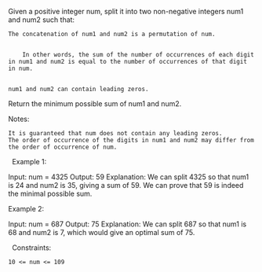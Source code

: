 Given a positive integer num, split it into two non-negative integers num1 and num2 such that:


	The concatenation of num1 and num2 is a permutation of num.

	
		In other words, the sum of the number of occurrences of each digit in num1 and num2 is equal to the number of occurrences of that digit in num.
	
	
	num1 and num2 can contain leading zeros.


Return the minimum possible sum of num1 and num2.

Notes:


	It is guaranteed that num does not contain any leading zeros.
	The order of occurrence of the digits in num1 and num2 may differ from the order of occurrence of num.


 
Example 1:

Input: num = 4325
Output: 59
Explanation: We can split 4325 so that num1 is 24 and num2 is 35, giving a sum of 59. We can prove that 59 is indeed the minimal possible sum.


Example 2:

Input: num = 687
Output: 75
Explanation: We can split 687 so that num1 is 68 and num2 is 7, which would give an optimal sum of 75.


 
Constraints:


	10 <= num <= 109


